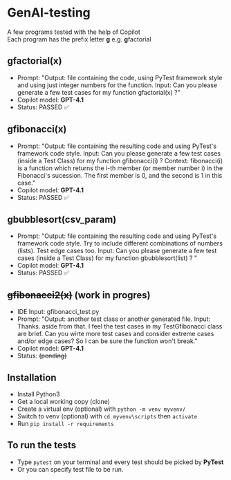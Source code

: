 # GenAI-testing
A few programs tested with the help of Copilot  
Each program has the prefix letter **g** e.g. **g**factorial

## gfactorial(x)
- Prompt: "Output: file containing the code, using PyTest framework style and using just integer numbers for the function. Input: Can you please generate a few test cases for my function gfactorial(x) ?"
- Copilot model: **GPT-4.1**
- Status: PASSED ✅

## gfibonacci(x)
- Prompt: "Output: file containing the resulting code and using PyTest's framework code style. Input: Can you please generate a few test cases (inside a Test Class) for my function gfibonacci(i) ? Context: fibonacci(i) is a function which returns the i-th member (or member number i) in the Fibonacci's sucession. The first member is 0, and the second is 1 in this case."
- Copilot model: **GPT-4.1**
- Status: PASSED ✅

## gbubblesort(csv_param)
- Prompt: "Output: file containing the resulting code and using PyTest's framework code style. Try to include different combinations of numbers (lists). Test edge cases too. Input: Can you please generate a few test cases (inside a Test Class) for my function gbubblesort(list) ?
"
- Copilot model: **GPT-4.1**
- Status: PASSED ✅

## ~~gfibonacci2(x)~~ (work in progres)
- IDE Input: gfibonacci_test.py
- Prompt: "Output: another test class or another generated file. Input: Thanks. aside from that. I feel the test cases in my TestGfibonacci class are brief. Can you wirte more test cases and consider extreme cases and/or edge cases? So I can be sure the function won't break."
- Copilot model: **GPT-4.1**
- Status: ~~(pending)~~

## Installation
- Install Python3
- Get a local working copy (clone)
- Create a virtual env (optional) with `python -m venv myvenv/`
- Switch to venv (optional) with `cd myvenv\scripts` then `activate`
- Run `pip install -r requirements`

## To run the tests
- Type `pytest` on your terminal and every test should be picked by **PyTest**
- Or you can specify test file to be run.